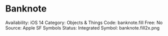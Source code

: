 # Banknote

Availability: iOS 14
Category: Objects & Things
Code: banknote.fill
Free: No
Source: Apple SF Symbols
Status: Integrated
Symbol: banknote.fill2x.png
